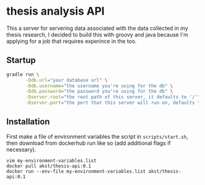 # thesis analysis API

This a server for servering data associated with the data collected
in my thesis research, I decided to build this with groovy and java
because I'm applying for a job that requires experince in the too.

## Startup

```bash
gradle run \
       -Ddb.url="your database url" \
       -Ddb.username="the username you're using for the db" \
       -Ddb.password="the password you're using for the db" \
       -Dserver.root="the root path of this server, it defaults to '/'" \
       -Dserver.port="the port that this server will run on, defaults to 80"
```

## Installation

First make a file of environment variables the script in `scripts/start.sh`,
then download from dockerhub run like so (add additional flags if necessary).

```
vim my-environment-variables.list
docker pull akst/thesis-api:0.1
docker run --env-file my-environment-variables.list akst/thesis-api:0.1
```
